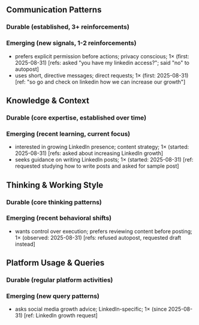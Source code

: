 ## Communication Patterns
### Durable (established, 3+ reinforcements)

### Emerging (new signals, 1-2 reinforcements)
- prefers explicit permission before actions; privacy conscious; 1× (first: 2025-08-31) [refs: asked "you have my linkedin access?"; said "no" to autopost]
- uses short, directive messages; direct requests; 1× (first: 2025-08-31) [ref: "so go and check on linkedin how we can increase our growth"]

## Knowledge & Context
### Durable (core expertise, established over time)

### Emerging (recent learning, current focus)  
- interested in growing LinkedIn presence; content strategy; 1× (started: 2025-08-31) [refs: asked about increasing LinkedIn growth]
- seeks guidance on writing LinkedIn posts; 1× (started: 2025-08-31) [ref: requested studying how to write posts and asked for sample post]

## Thinking & Working Style
### Durable (core thinking patterns)

### Emerging (recent behavioral shifts)
- wants control over execution; prefers reviewing content before posting; 1× (observed: 2025-08-31) [refs: refused autopost, requested draft instead]

## Platform Usage & Queries
### Durable (regular platform activities)

### Emerging (new query patterns)
- asks social media growth advice; LinkedIn-specific; 1× (since 2025-08-31) [ref: LinkedIn growth request]